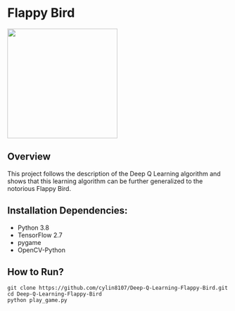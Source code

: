 # Flappy Bird

<img src="./images/flappy_bird_demp.gif" width="250">


## Overview
This project follows the description of the Deep Q Learning algorithm and shows that this learning algorithm can be further generalized to the notorious Flappy Bird.

## Installation Dependencies:
* Python 3.8
* TensorFlow 2.7
* pygame
* OpenCV-Python

## How to Run?
```
git clone https://github.com/cylin8107/Deep-Q-Learning-Flappy-Bird.git
cd Deep-Q-Learning-Flappy-Bird
python play_game.py
```
